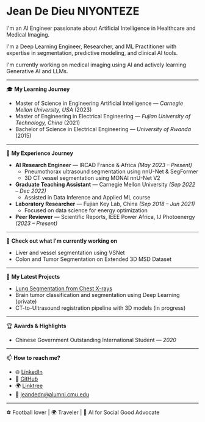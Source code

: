 # Jean De Dieu NIYONTEZE  
I'm an AI Engineer passionate about Artificial Intelligence in Healthcare and Medical Imaging.

I'm a Deep Learning Engineer, Researcher, and ML Practitioner with expertise in segmentation, predictive modeling, and clinical AI tools.

I'm currently working on medical imaging using AI and actively learning Generative AI and LLMs.

---

🎓 **My Learning Journey**  
- Master of Science in Engineering Artificial Intelligence — *Carnegie Mellon University, USA* (2023)  
- Master of Engineering in Electrical Engineering — *Fujian University of Technology, China* (2021)  
- Bachelor of Science in Electrical Engineering — *University of Rwanda* (2015)

---

💼 **My Experience Journey**  
- **AI Research Engineer** — IRCAD France & Africa *(May 2023 – Present)*  
  - Pneumothorax ultrasound segmentation using nnU-Net & SegFormer  
  - 3D CT vessel segmentation using MONAI nnU-Net V2   
- **Graduate Teaching Assistant** — Carnegie Mellon University *(Sep 2022 – Dec 2022)*  
  - Assisted in Data Inference and Applied ML course  
- **Laboratory Researcher** — Fujian Key Lab, China *(Sep 2018 – Jun 2021)*  
  - Focused on data science for energy optimization  
- **Peer Reviewer** — Scientific Reports, IEEE Power Africa, IJ Photoenergy *(2023 – Present)*

---

👷 **Check out what I'm currently working on**  
- Liver and vessel segmentation using VSNet  
- Colon and Tumor Segmentation on Extended 3D MSD Dataset  

---

🌱 **My Latest Projects**  
- [Lung Segmentation from Chest X-rays](https://github.com/niyontezejado/Lung_segmentation)   
- Brain tumor classification and segmentation using Deep Learning (private)   
- CT-to-Ultrasound registration pipeline with 3D models (in progress)

---

🏆 **Awards & Highlights**  
- Chinese Government Outstanding International Student — *2020*  


---

📫 **How to reach me?**  
- 🌐 [LinkedIn](https://www.linkedin.com/in/jean-de-dieu-niyonteze-309984110)  
- 💼 [GitHub](https://github.com/niyontezejado)  
- 🌍 [Linktree](https://linktr.ee/jniyonteze)  
- 📧 jeandedn@alumni.cmu.edu

---

⚽ Football lover | 🌍 Traveler | 🤖 AI for Social Good Advocate
